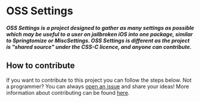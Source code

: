 # OSS Settings
##### OSS Settings is a project designed to gather as many settings as possible which may be useful to a user on jailbroken iOS into one package, similar to Springtomize or MiscSettings. OSS Settings is different as the project is "shared source" under the CSS-C licence, and anyone can contribute.

## How to contribute
If you want to contribute to this project you can follow the steps below. Not a programmer? You can always [open an issue](https://github.com/castyte/osssettings/issues/new) and share your ideas! More information about contributing can be found [here](https://github.com/castyte/osssettings/blob/master/CONTRIBUTING.md).